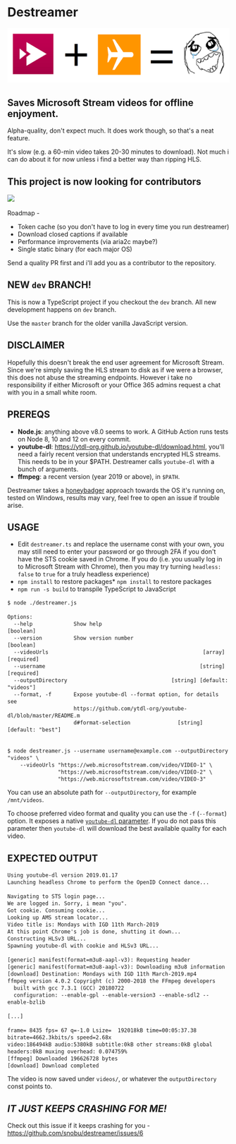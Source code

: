 # Destreamer

![](logo.png)

## Saves Microsoft Stream videos for offline enjoyment.

Alpha-quality, don't expect much. It does work though, so that's a neat feature.

It's slow (e.g. a 60-min video takes 20-30 minutes to download). Not much i can do about it for now unless i find a better way than ripping HLS.

## This project is now looking for contributors
<img src="https://www.whitesourcesoftware.com/wp-content/uploads/2018/02/10-github-to-follow.jpg" width=400 />

Roadmap -
* Token cache (so you don't have to log in every time you run destreamer)
* Download closed captions if available
* Performance improvements (via aria2c maybe?)
* Single static binary (for each major OS)

Send a quality PR first and i'll add you as a contributor to the repository.

## NEW `dev` BRANCH!

This is now a TypeScript project if you checkout the `dev` branch.
All new development happens on `dev` branch.

Use the `master` branch for the older vanilla JavaScript version.

## DISCLAIMER

Hopefully this doesn't break the end user agreement for Microsoft Stream. Since we're simply saving the HLS stream to disk as if we were a browser, this does not abuse the streaming endpoints. However i take no responsibility if either Microsoft or your Office 365 admins request a chat with you in a small white room.


## PREREQS

* **Node.js**: anything above v8.0 seems to work. A GitHub Action runs tests on Node 8, 10 and 12 on every commit.
* **youtube-dl**: https://ytdl-org.github.io/youtube-dl/download.html, you'll need a fairly recent version that understands encrypted HLS streams. This needs to be in your $PATH. Destreamer calls `youtube-dl` with a bunch of arguments.
* **ffmpeg**: a recent version (year 2019 or above), in `$PATH`.

Destreamer takes a [honeybadger](https://www.youtube.com/watch?v=4r7wHMg5Yjg) approach towards the OS it's running on, tested on Windows, results may vary, feel free to open an issue if trouble arise.

## USAGE

* Edit `destreamer.ts` and replace the username const with your own, you may still need to enter your password or go through 2FA if you don't have the STS cookie saved in Chrome. If you do (i.e. you usually log in to Microsoft Stream with Chrome), then you may try turning `headless: false` to `true` for a truly headless experience)
* `npm install` to restore packages* `npm install` to restore packages
* `npm run -s build` to transpile TypeScript to JavaScript

```
$ node ./destreamer.js

Options:
  --help             Show help                                         [boolean]
  --version          Show version number                               [boolean]
  --videoUrls                                                 [array] [required]
  --username                                                 [string] [required]
  --outputDirectory                                 [string] [default: "videos"]
  --format, -f       Expose youtube-dl --format option, for details see
                     https://github.com/ytdl-org/youtube-dl/blob/master/README.m
                     d#format-selection               [string] [default: "best"]


$ node destreamer.js --username username@example.com --outputDirectory "videos" \
    --videoUrls "https://web.microsoftstream.com/video/VIDEO-1" \
                "https://web.microsoftstream.com/video/VIDEO-2" \
                "https://web.microsoftstream.com/video/VIDEO-3"
```
You can use an absolute path for `--outputDirectory`, for example `/mnt/videos`.

To choose preferred video format and quality you can use the `-f` (`--format`) option. It exposes a native [`youtube-dl` parameter][4].
If you do not pass this parameter then `youtube-dl` will download the best available quality for each video.

## EXPECTED OUTPUT

```
Using youtube-dl version 2019.01.17
Launching headless Chrome to perform the OpenID Connect dance...

Navigating to STS login page...
We are logged in. Sorry, i mean "you".
Got cookie. Consuming cookie...
Looking up AMS stream locator...
Video title is: Mondays with IGD 11th March-2019
At this point Chrome's job is done, shutting it down...
Constructing HLSv3 URL...
Spawning youtube-dl with cookie and HLSv3 URL...

[generic] manifest(format=m3u8-aapl-v3): Requesting header
[generic] manifest(format=m3u8-aapl-v3): Downloading m3u8 information
[download] Destination: Mondays with IGD 11th March-2019.mp4
ffmpeg version 4.0.2 Copyright (c) 2000-2018 the FFmpeg developers
  built with gcc 7.3.1 (GCC) 20180722
  configuration: --enable-gpl --enable-version3 --enable-sdl2 --enable-bzlib 

[...]

frame= 8435 fps= 67 q=-1.0 Lsize=  192018kB time=00:05:37.38 bitrate=4662.3kbits/s speed=2.68x
video:186494kB audio:5380kB subtitle:0kB other streams:0kB global headers:0kB muxing overhead: 0.074759%
[ffmpeg] Downloaded 196626728 bytes
[download] Download completed
```

The video is now saved under `videos/`, or whatever the `outputDirectory` const points to.


## _IT JUST KEEPS CRASHING FOR ME!_
Check out this issue if it keeps crashing for you -
https://github.com/snobu/destreamer/issues/6


[4]: https://github.com/ytdl-org/youtube-dl/blob/master/README.md#format-selection
